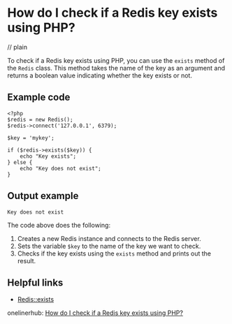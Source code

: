 # How do I check if a Redis key exists using PHP?
// plain

To check if a Redis key exists using PHP, you can use the `exists` method of the `Redis` class. This method takes the name of the key as an argument and returns a boolean value indicating whether the key exists or not.

## Example code

```
<?php
$redis = new Redis();
$redis->connect('127.0.0.1', 6379);

$key = 'mykey';

if ($redis->exists($key)) {
    echo "Key exists";
} else {
    echo "Key does not exist";
}
```

## Output example

```
Key does not exist
```

The code above does the following:
1. Creates a new Redis instance and connects to the Redis server.
2. Sets the variable `$key` to the name of the key we want to check.
3. Checks if the key exists using the `exists` method and prints out the result.

## Helpful links
- [Redis::exists](https://www.php.net/manual/en/redis.exists.php)

onelinerhub: [How do I check if a Redis key exists using PHP?](https://onelinerhub.com/predis/how-do-i-check-if-a-redis-key-exists-using-php)
